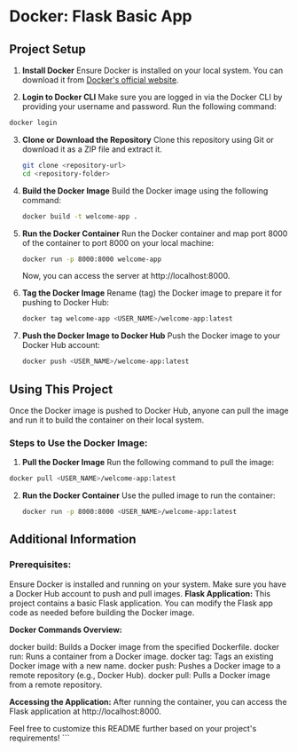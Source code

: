 # Docker: Flask Basic App

## Project Setup

1. **Install Docker**
   Ensure Docker is installed on your local system. You can download it from [Docker's official website](https://www.docker.com/).

2. **Login to Docker CLI**
   Make sure you are logged in via the Docker CLI by providing your username and password. Run the following command:

```bash
docker login
```

3. **Clone or Download the Repository**
   Clone this repository using Git or download it as a ZIP file and extract it.

   ```bash
   git clone <repository-url>
   cd <repository-folder>
   ```

4. **Build the Docker Image**
   Build the Docker image using the following command:

   ```bash
   docker build -t welcome-app .
   ```

5. **Run the Docker Container**
   Run the Docker container and map port 8000 of the container to port 8000 on your local machine:

   ```bash
   docker run -p 8000:8000 welcome-app
   ```

   Now, you can access the server at http://localhost:8000.

6. **Tag the Docker Image**
   Rename (tag) the Docker image to prepare it for pushing to Docker Hub:

   ```bash
   docker tag welcome-app <USER_NAME>/welcome-app:latest
   ```

7. **Push the Docker Image to Docker Hub**
   Push the Docker image to your Docker Hub account:
   ```bash
   docker push <USER_NAME>/welcome-app:latest
   ```

## Using This Project

Once the Docker image is pushed to Docker Hub, anyone can pull the image and run it to build the container on their local system.

### Steps to Use the Docker Image:

1. **Pull the Docker Image**
   Run the following command to pull the image:

```bash
docker pull <USER_NAME>/welcome-app:latest
```

2. **Run the Docker Container**
   Use the pulled image to run the container:

   ```bash
   docker run -p 8000:8000 <USER_NAME>/welcome-app:latest
   ```

## Additional Information

### Prerequisites:

Ensure Docker is installed and running on your system.
Make sure you have a Docker Hub account to push and pull images.
**Flask Application:**
This project contains a basic Flask application. You can modify the Flask app code as needed before building the Docker image.

**Docker Commands Overview:**

docker build: Builds a Docker image from the specified Dockerfile.
docker run: Runs a container from a Docker image.
docker tag: Tags an existing Docker image with a new name.
docker push: Pushes a Docker image to a remote repository (e.g., Docker Hub).
docker pull: Pulls a Docker image from a remote repository.

**Accessing the Application:**
After running the container, you can access the Flask application at http://localhost:8000.

Feel free to customize this README further based on your project's requirements! ```

<!-- # Docker: Flask basic app

## project setup

1. Install Docker in your local system
2. Make sure you are logged In via CLI by providing username and password
3. Now , clone this repo or download as zip
4. run : bash `docker build -t welcome-app .`
5. run : bash `docker run -p 8000:8000 welcome-app` . Now, you can see your server running at localhost:8000 and at port 8000 in container
6. rename the docker project : bash `docker tag welcome-app <USER_NAME>/welcome-app:latest`
7. push the docker image to docker hub : bash `docker push  <USER_NAME>/welcome-app:latest`

## Using this project :

Now anyone can just pull this docker image and run it to build the container on their own local system. -->
